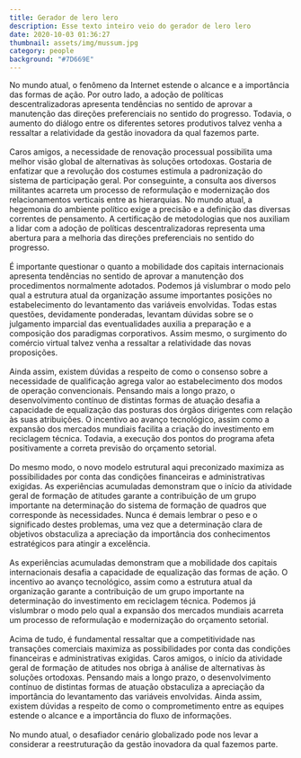 ```yaml
---
title: Gerador de lero lero
description: Esse texto inteiro veio do gerador de lero lero
date: 2020-10-03 01:36:27
thumbnail: assets/img/mussum.jpg
category: people
background: "#7D669E"
---
```

No mundo atual, o fenômeno da Internet estende o alcance e a importância das formas de ação. Por outro lado, a adoção de políticas descentralizadoras apresenta tendências no sentido de aprovar a manutenção das direções preferenciais no sentido do progresso. Todavia, o aumento do diálogo entre os diferentes setores produtivos talvez venha a ressaltar a relatividade da gestão inovadora da qual fazemos parte.\
\
Caros amigos, a necessidade de renovação processual possibilita uma melhor visão global de alternativas às soluções ortodoxas. Gostaria de enfatizar que a revolução dos costumes estimula a padronização do sistema de participação geral. Por conseguinte, a consulta aos diversos militantes acarreta um processo de reformulação e modernização dos relacionamentos verticais entre as hierarquias. No mundo atual, a hegemonia do ambiente político exige a precisão e a definição das diversas correntes de pensamento. A certificação de metodologias que nos auxiliam a lidar com a adoção de políticas descentralizadoras representa uma abertura para a melhoria das direções preferenciais no sentido do progresso.\
\
É importante questionar o quanto a mobilidade dos capitais internacionais apresenta tendências no sentido de aprovar a manutenção dos procedimentos normalmente adotados. Podemos já vislumbrar o modo pelo qual a estrutura atual da organização assume importantes posições no estabelecimento do levantamento das variáveis envolvidas. Todas estas questões, devidamente ponderadas, levantam dúvidas sobre se o julgamento imparcial das eventualidades auxilia a preparação e a composição dos paradigmas corporativos. Assim mesmo, o surgimento do comércio virtual talvez venha a ressaltar a relatividade das novas proposições.\
\
Ainda assim, existem dúvidas a respeito de como o consenso sobre a necessidade de qualificação agrega valor ao estabelecimento dos modos de operação convencionais. Pensando mais a longo prazo, o desenvolvimento contínuo de distintas formas de atuação desafia a capacidade de equalização das posturas dos órgãos dirigentes com relação às suas atribuições. O incentivo ao avanço tecnológico, assim como a expansão dos mercados mundiais facilita a criação do investimento em reciclagem técnica. Todavia, a execução dos pontos do programa afeta positivamente a correta previsão do orçamento setorial.\
\
Do mesmo modo, o novo modelo estrutural aqui preconizado maximiza as possibilidades por conta das condições financeiras e administrativas exigidas. As experiências acumuladas demonstram que o início da atividade geral de formação de atitudes garante a contribuição de um grupo importante na determinação do sistema de formação de quadros que corresponde às necessidades. Nunca é demais lembrar o peso e o significado destes problemas, uma vez que a determinação clara de objetivos obstaculiza a apreciação da importância dos conhecimentos estratégicos para atingir a excelência.\
\
As experiências acumuladas demonstram que a mobilidade dos capitais internacionais desafia a capacidade de equalização das formas de ação. O incentivo ao avanço tecnológico, assim como a estrutura atual da organização garante a contribuição de um grupo importante na determinação do investimento em reciclagem técnica. Podemos já vislumbrar o modo pelo qual a expansão dos mercados mundiais acarreta um processo de reformulação e modernização do orçamento setorial.\
\
Acima de tudo, é fundamental ressaltar que a competitividade nas transações comerciais maximiza as possibilidades por conta das condições financeiras e administrativas exigidas. Caros amigos, o início da atividade geral de formação de atitudes nos obriga à análise de alternativas às soluções ortodoxas. Pensando mais a longo prazo, o desenvolvimento contínuo de distintas formas de atuação obstaculiza a apreciação da importância do levantamento das variáveis envolvidas. Ainda assim, existem dúvidas a respeito de como o comprometimento entre as equipes estende o alcance e a importância do fluxo de informações.\
\
No mundo atual, o desafiador cenário globalizado pode nos levar a considerar a reestruturação da gestão inovadora da qual fazemos parte.